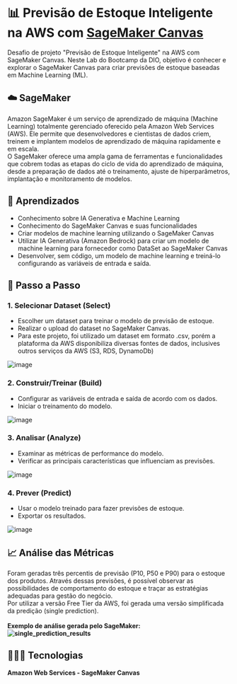 # 📊 Previsão de Estoque Inteligente na AWS com [SageMaker Canvas](https://aws.amazon.com/pt/sagemaker/canvas/)

Desafio de projeto "Previsão de Estoque Inteligente" na AWS com SageMaker Canvas. Neste Lab do Bootcamp da DIO, objetivo é conhecer e explorar o SageMaker Canvas para criar previsões de estoque baseadas em Machine Learning (ML). 

## ☁️ SageMaker
Amazon SageMaker é um serviço de aprendizado de máquina (Machine Learning) totalmente gerenciado oferecido pela Amazon Web Services (AWS). Ele permite que desenvolvedores e cientistas de dados criem, treinem e implantem modelos de aprendizado de máquina rapidamente e em escala.<br>
O SageMaker oferece uma ampla gama de ferramentas e funcionalidades que cobrem todas as etapas do ciclo de vida do aprendizado de máquina, desde a preparação de dados até o treinamento, ajuste de hiperparâmetros, implantação e monitoramento de modelos.

## 📖 Aprendizados

- Conhecimento sobre IA Generativa e Machine Learning
- Conhecimento do SageMaker Canvas e suas funcionalidades
- Criar modelos de machine learning utilizando o SageMaker Canvas
- Utilizar IA Generativa (Amazon Bedrock) para criar um modelo de machine learning para fornecedor como DataSet ao SageMaker Canvas
- Desenvolver, sem código, um modelo de machine learning e treiná-lo configurando as variáveis de entrada e saída.

## 🚀 Passo a Passo

### 1. Selecionar Dataset (Select)

-   Escolher um dataset para treinar o modelo de previsão de estoque.
-   Realizar o upload do dataset no SageMaker Canvas.
-   Para este projeto, foi utilizado um dataset em formato .csv, porém a plataforma da AWS disponibiliza diversas fontes de dados, inclusives outros serviços da AWS (S3, RDS, DynamoDb)

  ![image](https://github.com/user-attachments/assets/9c399e18-85a2-447c-89cb-ca4d96822926)

### 2. Construir/Treinar (Build)

-   Configurar as variáveis de entrada e saída de acordo com os dados.
-   Iniciar o treinamento do modelo.

  ![image](https://github.com/user-attachments/assets/c678a56f-f694-4583-8cf9-92e83938febf)


### 3. Analisar (Analyze)

-   Examinar as métricas de performance do modelo.
-   Verificar as principais características que influenciam as previsões.

  ![image](https://github.com/user-attachments/assets/7d5f4b5a-fded-4903-9f13-e234770a49e2)


### 4. Prever (Predict)

-   Usar o modelo treinado para fazer previsões de estoque.
-   Exportar os resultados.

  ![image](https://github.com/user-attachments/assets/cf4e2f05-909a-4078-97ce-830c0cae4e70)


## 📈 Análise das Métricas 

Foram geradas três percentis de previsão (P10, P50 e P90) para o estoque dos produtos. Através dessas previsões, é possível observar as possibilidades de comportamento do estoque e traçar as estratégias adequadas para gestão do negócio.
<br>
Por utilizar a versão Free Tier da AWS, foi gerada uma versão simplificada da predição (single prediction). 
<br>
<br>
<b>Exemplo de análise gerada pelo SageMaker:<b>
<br>
![single_prediction_results](https://github.com/user-attachments/assets/2d885666-d553-41bf-971c-ae4d289ac742)


## 👩🏽‍💻 Tecnologias 

Amazon Web Services - SageMaker Canvas
